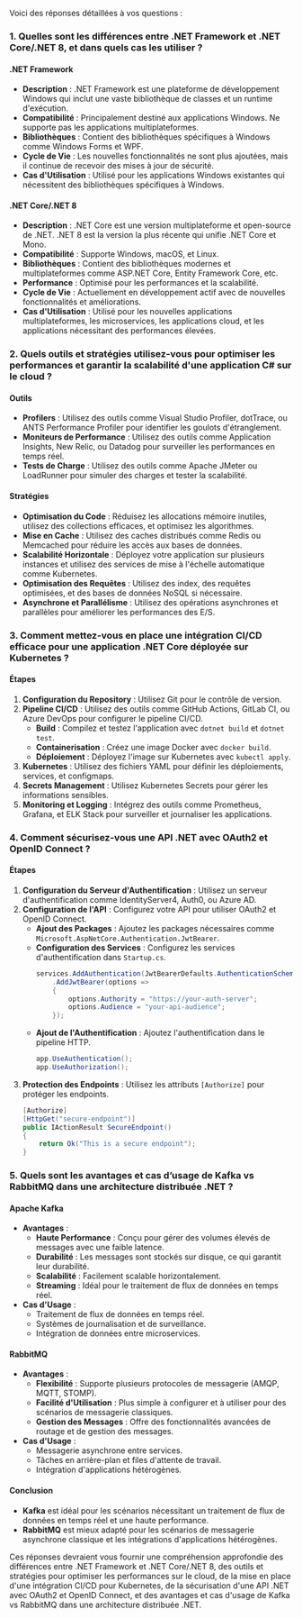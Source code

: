 Voici des réponses détaillées à vos questions :

### 1. Quelles sont les différences entre .NET Framework et .NET Core/.NET 8, et dans quels cas les utiliser ?

#### .NET Framework
- **Description** : .NET Framework est une plateforme de développement Windows qui inclut une vaste bibliothèque de classes et un runtime d'exécution.
- **Compatibilité** : Principalement destiné aux applications Windows. Ne supporte pas les applications multiplateformes.
- **Bibliothèques** : Contient des bibliothèques spécifiques à Windows comme Windows Forms et WPF.
- **Cycle de Vie** : Les nouvelles fonctionnalités ne sont plus ajoutées, mais il continue de recevoir des mises à jour de sécurité.
- **Cas d'Utilisation** : Utilisé pour les applications Windows existantes qui nécessitent des bibliothèques spécifiques à Windows.

#### .NET Core/.NET 8
- **Description** : .NET Core est une version multiplateforme et open-source de .NET. .NET 8 est la version la plus récente qui unifie .NET Core et Mono.
- **Compatibilité** : Supporte Windows, macOS, et Linux.
- **Bibliothèques** : Contient des bibliothèques modernes et multiplateformes comme ASP.NET Core, Entity Framework Core, etc.
- **Performance** : Optimisé pour les performances et la scalabilité.
- **Cycle de Vie** : Actuellement en développement actif avec de nouvelles fonctionnalités et améliorations.
- **Cas d'Utilisation** : Utilisé pour les nouvelles applications multiplateformes, les microservices, les applications cloud, et les applications nécessitant des performances élevées.

### 2. Quels outils et stratégies utilisez-vous pour optimiser les performances et garantir la scalabilité d'une application C# sur le cloud ?

#### Outils
- **Profilers** : Utilisez des outils comme Visual Studio Profiler, dotTrace, ou ANTS Performance Profiler pour identifier les goulots d'étranglement.
- **Moniteurs de Performance** : Utilisez des outils comme Application Insights, New Relic, ou Datadog pour surveiller les performances en temps réel.
- **Tests de Charge** : Utilisez des outils comme Apache JMeter ou LoadRunner pour simuler des charges et tester la scalabilité.

#### Stratégies
- **Optimisation du Code** : Réduisez les allocations mémoire inutiles, utilisez des collections efficaces, et optimisez les algorithmes.
- **Mise en Cache** : Utilisez des caches distribués comme Redis ou Memcached pour réduire les accès aux bases de données.
- **Scalabilité Horizontale** : Déployez votre application sur plusieurs instances et utilisez des services de mise à l'échelle automatique comme Kubernetes.
- **Optimisation des Requêtes** : Utilisez des index, des requêtes optimisées, et des bases de données NoSQL si nécessaire.
- **Asynchrone et Parallélisme** : Utilisez des opérations asynchrones et parallèles pour améliorer les performances des E/S.

### 3. Comment mettez-vous en place une intégration CI/CD efficace pour une application .NET Core déployée sur Kubernetes ?

#### Étapes
1. **Configuration du Repository** : Utilisez Git pour le contrôle de version.
2. **Pipeline CI/CD** : Utilisez des outils comme GitHub Actions, GitLab CI, ou Azure DevOps pour configurer le pipeline CI/CD.
   - **Build** : Compilez et testez l'application avec `dotnet build` et `dotnet test`.
   - **Containerisation** : Créez une image Docker avec `docker build`.
   - **Déploiement** : Déployez l'image sur Kubernetes avec `kubectl apply`.
3. **Kubernetes** : Utilisez des fichiers YAML pour définir les déploiements, services, et configmaps.
4. **Secrets Management** : Utilisez Kubernetes Secrets pour gérer les informations sensibles.
5. **Monitoring et Logging** : Intégrez des outils comme Prometheus, Grafana, et ELK Stack pour surveiller et journaliser les applications.

### 4. Comment sécurisez-vous une API .NET avec OAuth2 et OpenID Connect ?

#### Étapes
1. **Configuration du Serveur d'Authentification** : Utilisez un serveur d'authentification comme IdentityServer4, Auth0, ou Azure AD.
2. **Configuration de l'API** : Configurez votre API pour utiliser OAuth2 et OpenID Connect.
   - **Ajout des Packages** : Ajoutez les packages nécessaires comme `Microsoft.AspNetCore.Authentication.JwtBearer`.
   - **Configuration des Services** : Configurez les services d'authentification dans `Startup.cs`.
     ```csharp
     services.AddAuthentication(JwtBearerDefaults.AuthenticationScheme)
         .AddJwtBearer(options =>
         {
             options.Authority = "https://your-auth-server";
             options.Audience = "your-api-audience";
         });
     ```
   - **Ajout de l'Authentification** : Ajoutez l'authentification dans le pipeline HTTP.
     ```csharp
     app.UseAuthentication();
     app.UseAuthorization();
     ```
3. **Protection des Endpoints** : Utilisez les attributs `[Authorize]` pour protéger les endpoints.
   ```csharp
   [Authorize]
   [HttpGet("secure-endpoint")]
   public IActionResult SecureEndpoint()
   {
       return Ok("This is a secure endpoint");
   }
   ```

### 5. Quels sont les avantages et cas d’usage de Kafka vs RabbitMQ dans une architecture distribuée .NET ?

#### Apache Kafka
- **Avantages** :
  - **Haute Performance** : Conçu pour gérer des volumes élevés de messages avec une faible latence.
  - **Durabilité** : Les messages sont stockés sur disque, ce qui garantit leur durabilité.
  - **Scalabilité** : Facilement scalable horizontalement.
  - **Streaming** : Idéal pour le traitement de flux de données en temps réel.
- **Cas d'Usage** :
  - Traitement de flux de données en temps réel.
  - Systèmes de journalisation et de surveillance.
  - Intégration de données entre microservices.

#### RabbitMQ
- **Avantages** :
  - **Flexibilité** : Supporte plusieurs protocoles de messagerie (AMQP, MQTT, STOMP).
  - **Facilité d'Utilisation** : Plus simple à configurer et à utiliser pour des scénarios de messagerie classiques.
  - **Gestion des Messages** : Offre des fonctionnalités avancées de routage et de gestion des messages.
- **Cas d'Usage** :
  - Messagerie asynchrone entre services.
  - Tâches en arrière-plan et files d'attente de travail.
  - Intégration d'applications hétérogènes.

#### Conclusion
- **Kafka** est idéal pour les scénarios nécessitant un traitement de flux de données en temps réel et une haute performance.
- **RabbitMQ** est mieux adapté pour les scénarios de messagerie asynchrone classique et les intégrations d'applications hétérogènes.

Ces réponses devraient vous fournir une compréhension approfondie des différences entre .NET Framework et .NET Core/.NET 8, des outils et stratégies pour optimiser les performances sur le cloud, de la mise en place d'une intégration CI/CD pour Kubernetes, de la sécurisation d'une API .NET avec OAuth2 et OpenID Connect, et des avantages et cas d'usage de Kafka vs RabbitMQ dans une architecture distribuée .NET. 